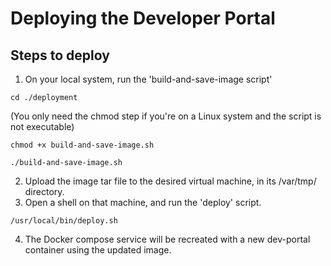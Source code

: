 # Deploying the Developer Portal

## Steps to deploy
1. On your local system, run the 'build-and-save-image script'
```shell
cd ./deployment
```
(You only need the chmod step if you're on a Linux system and the script is not executable)
```shell
chmod +x build-and-save-image.sh
```
```shell
./build-and-save-image.sh
```
2. Upload the image tar file to the desired virtual machine, in its /var/tmp/ directory.
3. Open a shell on that machine, and run the 'deploy' script.
```shell
/usr/local/bin/deploy.sh
```
4. The Docker compose service will be recreated with a new dev-portal container using the updated image. 